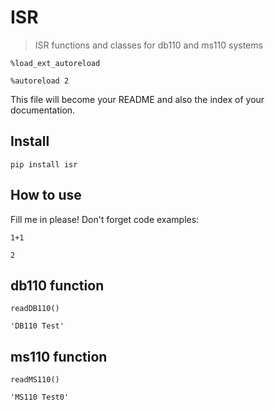 # ISR
> ISR functions and classes for db110 and ms110 systems


```
%load_ext_autoreload
%autoreload 2
```

This file will become your README and also the index of your documentation.

## Install

`pip install isr`

## How to use

Fill me in please! Don't forget code examples:

```
1+1
```




    2



## db110 function

```
readDB110()
```




    'DB110 Test'



## ms110 function

```
readMS110()
```




    'MS110 Test0'



